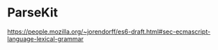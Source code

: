 # ParseKit

https://people.mozilla.org/~jorendorff/es6-draft.html#sec-ecmascript-language-lexical-grammar
